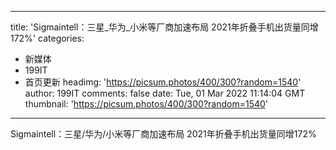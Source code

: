 
---
title: 'Sigmaintell：三星_华为_小米等厂商加速布局 2021年折叠手机出货量同增172%'
categories: 
 - 新媒体
 - 199IT
 - 首页更新
headimg: 'https://picsum.photos/400/300?random=1540'
author: 199IT
comments: false
date: Tue, 01 Mar 2022 11:14:04 GMT
thumbnail: 'https://picsum.photos/400/300?random=1540'
---

<div>   
Sigmaintell：三星/华为/小米等厂商加速布局 2021年折叠手机出货量同增172%  
</div>
            
